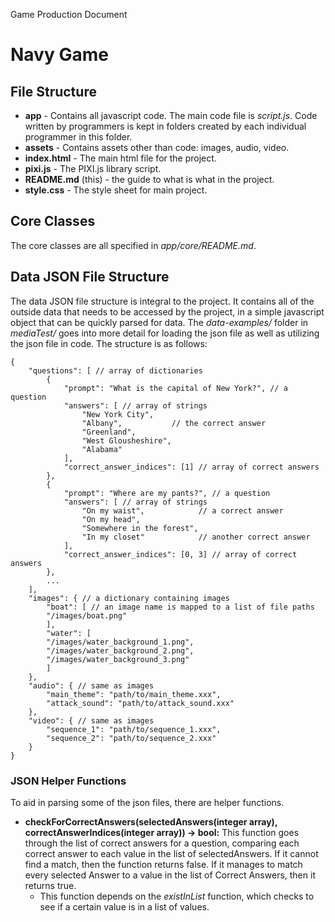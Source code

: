 Game Production Document
# Navy Game

## File Structure
* **app** - Contains all javascript code. The main code file is *script.js*. Code written by programmers is kept in folders created by each individual programmer in this folder.
* **assets** - Contains assets other than code: images, audio, video.
* **index.html** - The main html file for the project.
* **pixi.js** - The PIXI.js library script.
* **README.md** (this) - the guide to what is what in the project.
* **style.css** - The style sheet for main project.

## Core Classes
The core classes are all specified in *app/core/README.md*.

## Data JSON File Structure
The data JSON file structure is integral to the project. It contains all of the outside data that needs to be accessed by the project, in a simple javascript object that can be quickly parsed for data. The *data-examples/* folder in *mediaTest/* goes into more detail for loading the json file as well as utilizing the json file in code. The structure is as follows:

```
{
    "questions": [ // array of dictionaries
        {
            "prompt": "What is the capital of New York?", // a question
            "answers": [ // array of strings
                "New York City",
                "Albany",           // the correct answer
                "Greenland",
                "West Glousheshire",
                "Alabama"
            ],
            "correct_answer_indices": [1] // array of correct answers
        },
        {
            "prompt": "Where are my pants?", // a question
            "answers": [ // array of strings
                "On my waist",            // a correct answer
                "On my head",
                "Somewhere in the forest",
                "In my closet"            // another correct answer
            ],
            "correct_answer_indices": [0, 3] // array of correct answers
        },
        ...
    ],
    "images": { // a dictionary containing images
        "boat": [ // an image name is mapped to a list of file paths
        "/images/boat.png"
        ],
        "water": [
        "/images/water_background_1.png",
        "/images/water_background_2.png",
        "/images/water_background_3.png"
        ]
    },
    "audio": { // same as images
        "main_theme": "path/to/main_theme.xxx",
        "attack_sound": "path/to/attack_sound.xxx"
    },
    "video": { // same as images
        "sequence_1": "path/to/sequence_1.xxx",
        "sequence_2": "path/to/sequence_2.xxx"
    }
}
```

### JSON Helper Functions
To aid in parsing some of the json files, there are helper functions.

* **checkForCorrectAnswers(selectedAnswers(integer array), correctAnswerIndices(integer array)) -> bool:** This function goes through the list of correct answers for a question, comparing each correct answer to each value in the list of selectedAnswers. If it cannot find a match, then the function returns false. If it manages to match every selected Answer to a value in the list of Correct Answers, then it returns true.
  * This function depends on the *existInList* function, which checks to see if a certain value is in a list of values.